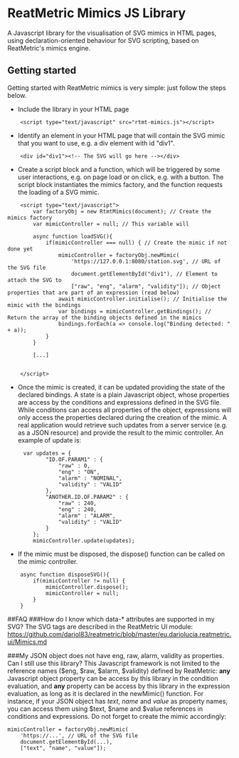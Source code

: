 # ReatMetric Mimics JS Library
A Javascript library for the visualisation of SVG mimics in HTML pages, using declaration-oriented behaviour for SVG scripting, based on ReatMetric's mimics engine.
 
## Getting started
Getting started with ReatMetric mimics is very simple: just follow the steps below.

- Include the library in your HTML page

```
    <script type="text/javascript" src="rtmt-mimics.js"></script>
```
  
- Identify an element in your HTML page that will contain the SVG mimic that you want to use, 
e.g. a div element with id "div1". 

```
    <div id="div1"><!-- The SVG will go here --></div>
```

- Create a script block and a function, which will be triggered by some user interactions, e.g. on page load or on click,
e.g. with a button. The script block instantiates the mimics factory, and the function requests the 
loading of a SVG mimic.

```
    <script type="text/javascript">
        var factoryObj = new RtmtMimics(document); // Create the mimics factory
        var mimicController = null; // This variable will  
        
        async function loadSVG(){
        	if(mimicController === null) { // Create the mimic if not done yet		
        		mimicController = factoryObj.newMimic(
        			'https://127.0.0.1:8080/station.svg', // URL of the SVG file
        			document.getElementById("div1"), // Element to attach the SVG to
        			["raw", "eng", "alarm", "validity"]); // Object properties that are part of an expression (read below)
        		await mimicController.initialise(); // Initialise the mimic with the bindings
        		var bindings = mimicController.getBindings(); // Return the array of the binding objects defined in the mimics
        		bindings.forEach(a => console.log("Binding detected: " + a));
        	}
        }   
        
        [...]
        
        
    </script>
``` 
 
 - Once the mimic is created, it can be updated providing the state of the declared bindings. A state is a plain Javascript object,
 whose properties are access by the conditions and expressions defined in the SVG file. While conditions can access all properties of the
 object, expressions will only access the properties declared during the creation of the mimic. A real application would retrieve such updates from a server service (e.g. as a JSON resource) and provide the result to the mimic controller.
An example of update is:
 
``` 
     var updates = {
 			"ID.OF.PARAM1" : {
 				"raw" : 0,
 				"eng" : "ON",
 				"alarm" : "NOMINAL",
 				"validity" : "VALID"
 			},
 			"ANOTHER.ID.OF.PARAM2" : {
 				"raw" : 240,
 				"eng" : 240,
 				"alarm" : "ALARM",
 				"validity" : "VALID"
 			}
 		};
 		mimicController.update(updates);
``` 

- If the mimic must be disposed, the dispose() function can be called on the mimic controller.

```
    async function disposeSVG(){
        if(mimicController != null) {
            mimicController.dispose();
            mimicController = null;
        }
    }
```

##FAQ
###How do I know which data-* attributes are supported in my SVG? 
The SVG tags are described in the ReatMetric UI module: https://github.com/dariol83/reatmetric/blob/master/eu.dariolucia.reatmetric.ui/Mimics.md

###My JSON object does not have eng, raw, alarm, validity as properties. Can I still use this library?
This Javascript framework is not limited to the reference names ($eng, $raw, $alarm, $validity) defined by ReatMetric: **any** Javascript object property
can be access by this library in the condition evaluation, and **any** property can be access by this library in the expression evaluation, as long 
as it is declared in the newMimic() function. For instance, if your JSON object has *text*, *name* and *value* as property names, you
can access them using $text, $name and $value references in conditions and expressions. Do not forget to create the mimic accordingly:

```
mimicController = factoryObj.newMimic(
    'https://...', // URL of the SVG file
    document.getElementById(...), 
    ["text", "name", "value"]); 
```

